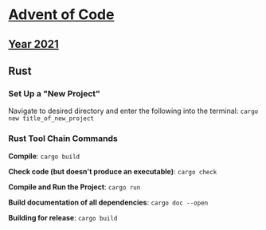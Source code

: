 # [Advent of Code](https://adventofcode.com/)

## [Year 2021](https://adventofcode.com/2021)

## Rust

### Set Up a "New Project"

Navigate to desired directory and enter the following into the terminal:
`cargo new title_of_new_project`

### Rust Tool Chain Commands

**Compile**: `cargo build`

**Check code (but doesn't produce an executable)**: `cargo check`

**Compile and Run the Project**: `cargo run`

**Build documentation of all dependencies**: `cargo doc --open`

**Building for release**: `cargo build`
